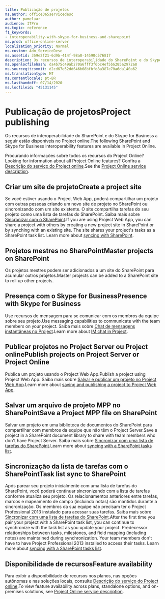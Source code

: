 ```yaml
---
title: Publicação de projetos
ms.author: office365servicedesc
author: pamelaar
audience: ITPro
ms.topic: reference
f1_keywords:
- interoperability-with-skype-for-business-and-sharepoint
ms.prod: office-online-server
localization_priority: Normal
ms.custom: Adm_ServiceDesc
ms.assetid: 369e2f21-6d9b-414f-98a8-14590c576817
description: Os recursos de interoperabilidade do SharePoint e do Skype for Business a seguir estão disponíveis no Project online.
ms.openlocfilehash: da4b75c49ab270a6fff3f6bc4ef5b6285a2972a8
ms.sourcegitcommit: d2cd67e52dd646b68bfbfd8a387e70a6da140a62
ms.translationtype: MT
ms.contentlocale: pt-BR
ms.lasthandoff: 07/14/2020
ms.locfileid: "45131145"
---
```

# <a name="project-publishing"></a><span data-ttu-id="d7c3f-103">Publicação de projetos</span><span class="sxs-lookup"><span data-stu-id="d7c3f-103">Project publishing</span></span>

<span data-ttu-id="d7c3f-104">Os recursos de interoperabilidade do SharePoint e do Skype for Business a seguir estão disponíveis no Project online.</span><span class="sxs-lookup"><span data-stu-id="d7c3f-104">The following SharePoint and Skype for Business interoperability features are available in Project Online.</span></span>
  
<span data-ttu-id="d7c3f-105">Procurando informações sobre todos os recursos do Project Online?</span><span class="sxs-lookup"><span data-stu-id="d7c3f-105">Looking for information about all Project Online features?</span></span> <span data-ttu-id="d7c3f-106">Confira a [Descrição do serviço do Project online](project-online-service-description.md).</span><span class="sxs-lookup"><span data-stu-id="d7c3f-106">See the [Project Online service description](project-online-service-description.md).</span></span>
  
## <a name="create-a-project-site"></a><span data-ttu-id="d7c3f-107">Criar um site de projeto</span><span class="sxs-lookup"><span data-stu-id="d7c3f-107">Create a project site</span></span>

<span data-ttu-id="d7c3f-p102">Se você estiver usando o Project Web App, poderá compartilhar um projeto com outras pessoas criando um novo site de projeto no SharePoint ou sincronizando com um site existente. O site compartilha tarefas do seu projeto como uma lista de tarefas do SharePoint. Saiba mais sobre [Sincronizar com o SharePoint](https://go.microsoft.com/fwlink/p/?LinkId=271352).</span><span class="sxs-lookup"><span data-stu-id="d7c3f-p102">If you are using Project Web App, you can share a project with others by creating a new project site in SharePoint or by synching with an existing site. The site shares your project's tasks as a SharePoint task list. Learn more about [syncing with SharePoint](https://go.microsoft.com/fwlink/p/?LinkId=271352).</span></span>
  
## <a name="master-projects-on-sharepoint"></a><span data-ttu-id="d7c3f-111">Projetos mestres no SharePoint</span><span class="sxs-lookup"><span data-stu-id="d7c3f-111">Master projects on SharePoint</span></span>

<span data-ttu-id="d7c3f-112">Os projetos mestres podem ser adicionados a um site do SharePoint para acumular outros projetos.</span><span class="sxs-lookup"><span data-stu-id="d7c3f-112">Master projects can be added to a SharePoint site to roll up other projects.</span></span> 
  
## <a name="presence-with-skype-for-business"></a><span data-ttu-id="d7c3f-113">Presença com o Skype for Business</span><span class="sxs-lookup"><span data-stu-id="d7c3f-113">Presence with Skype for Business</span></span>

<span data-ttu-id="d7c3f-114">Use recursos de mensagem para se comunicar com os membros da equipe sobre seu projeto.</span><span class="sxs-lookup"><span data-stu-id="d7c3f-114">Use messaging capabilities to communicate with the team members on your project.</span></span> <span data-ttu-id="d7c3f-115">Saiba mais sobre [Chat de mensagens instantâneas no Project](https://go.microsoft.com/fwlink/p/?LinkId=271351).</span><span class="sxs-lookup"><span data-stu-id="d7c3f-115">Learn more about [IM chat in Project](https://go.microsoft.com/fwlink/p/?LinkId=271351).</span></span>
  
## <a name="publish-projects-on-project-server-or-project-online"></a><span data-ttu-id="d7c3f-116">Publicar projetos no Project Server ou Project online</span><span class="sxs-lookup"><span data-stu-id="d7c3f-116">Publish projects on Project Server or Project Online</span></span>

<span data-ttu-id="d7c3f-117">Publica um projeto usando o Project Web App.</span><span class="sxs-lookup"><span data-stu-id="d7c3f-117">Publish a project using Project Web App.</span></span> <span data-ttu-id="d7c3f-118">Saiba mais sobre [Salvar e publicar um projeto no Project Web App](https://go.microsoft.com/fwlink/p/?LinkId=271354).</span><span class="sxs-lookup"><span data-stu-id="d7c3f-118">Learn more about [saving and publishing a project to Project Web App](https://go.microsoft.com/fwlink/p/?LinkId=271354).</span></span>
  
## <a name="save-a-project-mpp-file-on-sharepoint"></a><span data-ttu-id="d7c3f-119">Salvar um arquivo de projeto MPP no SharePoint</span><span class="sxs-lookup"><span data-stu-id="d7c3f-119">Save a Project MPP file on SharePoint</span></span>

<span data-ttu-id="d7c3f-120">Salvar um projeto em uma biblioteca de documentos do SharePoint para compartilhar com membros da equipe que não têm o Project Server.</span><span class="sxs-lookup"><span data-stu-id="d7c3f-120">Save a project in a SharePoint document library to share with team members who don't have Project Server.</span></span> <span data-ttu-id="d7c3f-121">Saiba mais sobre [Sincronizar com uma lista de tarefas do SharePoint](https://go.microsoft.com/fwlink/p/?LinkId=271353).</span><span class="sxs-lookup"><span data-stu-id="d7c3f-121">Learn more about [syncing with a SharePoint tasks list](https://go.microsoft.com/fwlink/p/?LinkId=271353).</span></span>
  
## <a name="task-list-sync-to-sharepoint"></a><span data-ttu-id="d7c3f-122">Sincronização da lista de tarefas com o SharePoint</span><span class="sxs-lookup"><span data-stu-id="d7c3f-122">Task list sync to SharePoint</span></span>

<span data-ttu-id="d7c3f-p106">Após parear seu projeto inicialmente com uma lista de tarefas do SharePoint, você poderá continuar sincronizando com a lista de tarefas conforme atualiza seu projeto. Os relacionamentos anteriores entre tarefas, marcos e mapeamento de campo (incluindo notas) são mantidos durante a sincronização. Os membros da sua equipe não precisam ter o Project Professional 2013 instalado para acessar suas tarefas. Saiba mais sobre [Sincronizar com uma lista de tarefas do SharePoint](https://go.microsoft.com/fwlink/p/?LinkId=271353).</span><span class="sxs-lookup"><span data-stu-id="d7c3f-p106">After the first time you pair your project with a SharePoint task list, you can continue to synchronize with the task list as you update your project. Predecessor relationships between tasks, milestones, and field mapping (including notes) are maintained during synchronization. Your team members don't have to have Project Professional 2013 installed to access their tasks. Learn more about [syncing with a SharePoint tasks list](https://go.microsoft.com/fwlink/p/?LinkId=271353).</span></span>
  
## <a name="feature-availability"></a><span data-ttu-id="d7c3f-127">Disponibilidade de recursos</span><span class="sxs-lookup"><span data-stu-id="d7c3f-127">Feature availability</span></span>

<span data-ttu-id="d7c3f-128">Para exibir a disponibilidade de recursos nos planos, nas opções autônomas e nas soluções locais, consulte [Descrição do serviço do Project online](project-online-service-description.md).</span><span class="sxs-lookup"><span data-stu-id="d7c3f-128">To view feature availability across plans, standalone options, and on-premises solutions, see [Project Online service description](project-online-service-description.md).</span></span>
  


